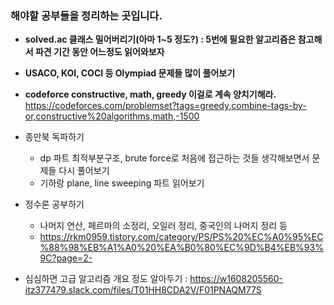### 해야할 공부들을 정리하는 곳입니다.

- **solved.ac 클래스 밀어버리기(아마 1~5 정도?) : 5번에 필요한 알고리즘은 참고해서 파견 기간 동안 어느정도 읽어와보자**
- **USACO, KOI, COCI 등 Olympiad 문제들 많이 풀어보기**
- **codeforce constructive, math, greedy 이걸로 계속 양치기해라.** https://codeforces.com/problemset?tags=greedy,combine-tags-by-or,constructive%20algorithms,math,-1500

- 종만북 독파하기
  - dp 파트 최적부분구조, brute force로 처음에 접근하는 것들 생각해보면서 문제들 다시 풀어보기
  - 기하랑 plane, line sweeping 파트 읽어보기

- 정수론 공부하기
  - 나머지 연산, 페르마의 소정리, 오일러 정리, 중국인의 나머지 정리 등
  - https://rkm0959.tistory.com/category/PS/PS%20%EC%A0%95%EC%88%98%EB%A1%A0%20%EA%B0%80%EC%9D%B4%EB%93%9C?page=2- 

- 심심하면 고급 알고리즘 개요 정도 알아두기 : https://w1608205560-itz377479.slack.com/files/T01HH8CDA2V/F01PNAQM77S
